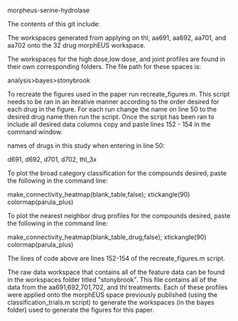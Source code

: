 morpheus-serine-hydrolase

The contents of this git include:

The workspaces generated from applying on thl, aa691, aa692, aa701, and aa702 onto the 32 drug morphEUS workspace.

The workspaces for the high dose,low dose, and joint profiles are found in their own corresponding folders. The file path for these spaces is:

analysis>bayes>stonybrook

To recreate the figures used in the paper run recreate_figures.m. This script needs to be ran in an iterative manner according to the order desired for each drug in the figure. For each run change the name on line 50 to the desired drug name then run the script. Once the script has been ran to include all desired data columns copy and paste lines 152 - 154 in the command window. 

names of drugs in this study when entering in line 50:

d691, d692, d701, d702, thl_3x

To plot the broad category classification for the compounds desired, paste the following in the command line:

make_connectivity_heatmap(blank_table,false);
xtickangle(90)
colormap(parula_plus)

To plot the nearest neighbor drug profiles for the compounds desired, paste the following in the command line:

make_connectivity_heatmap(blank_table_drug,false);
xtickangle(90)
colormap(parula_plus)

The lines of code above are lines 152-154 of the recreate_figures.m script.

The raw data workspace that contains all of the feature data can be found in the workspaces folder titled "stonybrook". This file contains all of the data from the aa691,692,701,702, and thl treatments. Each of these profiles were applied onto the morphEUS space previously published (using the classification_trials.m script) to generate the workspaces (in the bayes folder) used to generate the figures for this paper. 

